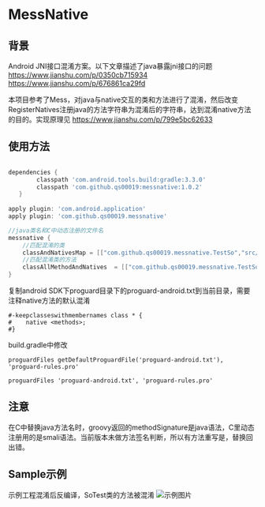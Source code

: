 # MessNative

## 背景
Android JNI接口混淆方案。以下文章描述了java暴露jni接口的问题
https://www.jianshu.com/p/0350cb715934
https://www.jianshu.com/p/676861ca29fd

本项目参考了Mess，对java与native交互的类和方法进行了混淆，然后改变RegisterNatives注册java的方法字符串为混淆后的字符串，达到混淆native方法的目的。实现原理见
https://www.jianshu.com/p/799e5bc62633


## 使用方法

```groovy

dependencies {
        classpath 'com.android.tools.build:gradle:3.3.0'
        classpath 'com.github.qs00019:messnative:1.0.2'
   }
    
apply plugin: 'com.android.application'
apply plugin: 'com.github.qs00019.messnative'

//java类名和C中动态注册的文件名	
messnative {
    //匹配混淆的类
    classAndNativesMap = [["com.github.qs00019.messnative.TestSo","src/main/cpp/native-lib.cpp"]]
    //匹配混淆类的方法
    classAllMethodAndNatives  = [["com.github.qs00019.messnative.TestSo","src/main/cpp/native-lib.cpp"]]
}

```

复制android SDK下proguard目录下的proguard-android.txt到当前目录，需要注释native方法的默认混淆
```
#-keepclasseswithmembernames class * {
#    native <methods>;
#}
```

build.gradle中修改
```
proguardFiles getDefaultProguardFile('proguard-android.txt'),  'proguard-rules.pro'
```
```
proguardFiles 'proguard-android.txt', 'proguard-rules.pro'
```


## 注意
在C中替换java方法名时，groovy返回的methodSignature是java语法，C里动态注册用的是smali语法。当前版本未做方法签名判断，所以有方法重写是，替换回出错。

## Sample示例
示例工程混淆后反编译，SoTest类的方法被混淆
![示例图片](https://github.com/qs00019/MessNative/blob/master/pic.jpg)

